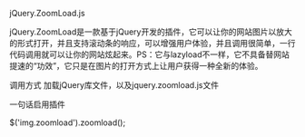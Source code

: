 jQuery.ZoomLoad.js

jQuery.ZoomLoad是一款基于jQuery开发的插件，它可以让你的网站图片以放大的形式打开，并且支持滚动条的响应，可以增强用户体验，并且调用很简单，一行代码调用就可以让你的网站炫起来。PS：它与lazyload不一样，它不具备替网站提速的“功效”，它只是在图片的打开方式上让用户获得一种全新的体验。


调用方式
加载jQuery库文件，以及jquery.zoomload.js文件

 <script type="text/javascript" src="js/jquery-1.7.2.js"></script>
 <script type="text/javascript" src="js/jquery.zoomload.js"></script>

一句话启用插件

$('img.zoomload').zoomload();		

